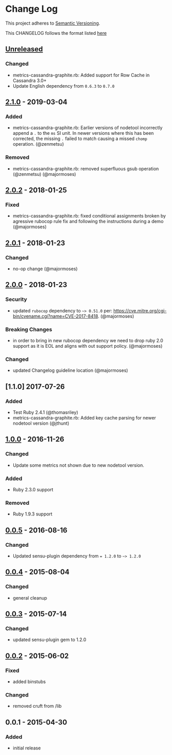 # Change Log
This project adheres to [Semantic Versioning](http://semver.org/).

This CHANGELOG follows the format listed [here](https://github.com/sensu-plugins/community/blob/master/HOW_WE_CHANGELOG.md)

## [Unreleased]
### Changed
- metrics-cassandra-graphite.rb: Added support for Row Cache in Cassandra 3.0+
- Update English dependency from `0.6.3` to `0.7.0`

## [2.1.0] - 2019-03-04
### Added
- metrics-cassandra-graphite.rb: Earlier versions of nodetool incorrectly append a `.` to the `ms` SI unit. In newer versions where this has been corrected, the missing `.` failed to match causing a missed `chomp` operation. (@zenmetsu)

### Removed
- metrics-cassandra-graphite.rb: removed superfluous gsub operation (@zenmetsu) (@majormoses)

## [2.0.2] - 2018-01-25
### Fixed
- metrics-cassandra-graphite.rb: fixed conditional assignments broken by agressive rubocop rule fix and following the instructions during a demo (@majormoses)

## [2.0.1] - 2018-01-23
### Changed
- no-op change (@majormoses)

## [2.0.0] - 2018-01-23
### Security
- updated `rubocop` dependency to `~> 0.51.0` per: https://cve.mitre.org/cgi-bin/cvename.cgi?name=CVE-2017-8418. (@majormoses)

### Breaking Changes
- in order to bring in new rubocop dependency we need to drop ruby 2.0 support as it is EOL and aligns with out support policy. (@majormoses)

### Changed
- updated Changelog guideline location (@majormoses)

## [1.1.0] 2017-07-26
### Added
- Test Ruby 2.4.1 (@thomasriley)
- metrics-cassandra-graphite.rb: Added key cache parsing for newer nodetool version (@jthunt)

## [1.0.0] - 2016-11-26
### Changed
- Update some metrics not shown due to new nodetool version.

### Added
- Ruby 2.3.0 support

### Removed
- Ruby 1.9.3 support

## [0.0.5] - 2016-08-16
### Changed
- Updated sensu-plugin dependency from `= 1.2.0` to `~> 1.2.0`

## [0.0.4] - 2015-08-04
### Changed
- general cleanup

## [0.0.3] - 2015-07-14
### Changed
- updated sensu-plugin gem to 1.2.0

## [0.0.2] - 2015-06-02
### Fixed
- added binstubs

### Changed
- removed cruft from /lib

## 0.0.1 - 2015-04-30
### Added
- initial release

[Unreleased]: https://github.com/sensu-plugins/sensu-plugins-cassandra/compare/2.1.0...HEAD
[2.1.0]: https://github.com/sensu-plugins/sensu-plugins-cassandra/compare/2.0.2...2.1.0
[2.0.2]: https://github.com/sensu-plugins/sensu-plugins-cassandra/compare/2.0.1...2.0.2
[2.0.1]: https://github.com/sensu-plugins/sensu-plugins-cassandra/compare/2.0.0...2.0.1
[2.0.0]: https://github.com/sensu-plugins/sensu-plugins-cassandra/compare/1.0.0...2.0.0
[1.0.0]: https://github.com/sensu-plugins/sensu-plugins-cassandra/compare/0.0.5...1.0.0
[0.0.5]: https://github.com/sensu-plugins/sensu-plugins-cassandra/compare/0.0.4...0.0.5
[0.0.4]: https://github.com/sensu-plugins/sensu-plugins-cassandra/compare/0.0.3...0.0.4
[0.0.3]: https://github.com/sensu-plugins/sensu-plugins-cassandra/compare/0.0.2...0.0.3
[0.0.2]: https://github.com/sensu-plugins/sensu-plugins-cassandra/compare/0.0.1...0.0.2
